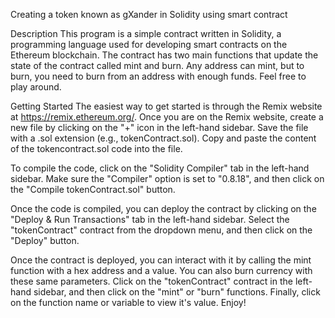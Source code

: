 Creating a token known as gXander in Solidity using smart contract

Description
This program is a simple contract written in Solidity, a programming language used for developing smart contracts on the Ethereum blockchain. The contract has two main functions that update the state of the contract called mint and burn. Any address can mint, but to burn, you need to burn from an address with enough funds. Feel free to play around.


Getting Started
The easiest way to get started is through the Remix website at https://remix.ethereum.org/. Once you are on the Remix website, create a new file by clicking on the "+" icon in the left-hand sidebar. Save the file with a .sol extension (e.g., tokenContract.sol). Copy and paste the content of the tokencontract.sol code into the file.

To compile the code, click on the "Solidity Compiler" tab in the left-hand sidebar. Make sure the "Compiler" option is set to "0.8.18", and then click on the "Compile tokenContract.sol" button.

Once the code is compiled, you can deploy the contract by clicking on the "Deploy & Run Transactions" tab in the left-hand sidebar. Select the "tokenContract" contract from the dropdown menu, and then click on the "Deploy" button.

Once the contract is deployed, you can interact with it by calling the mint function with a hex address and a value. You can also burn currency with these same parameters. Click on the "tokenContract" contract in the left-hand sidebar, and then click on the "mint" or "burn" functions. Finally, click on the function name or variable to view it's value. Enjoy!
